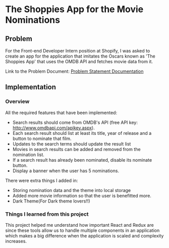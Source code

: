 # The Shoppies App for the Movie Nominations

## Problem
For the Front-end Developer Intern position at Shopify, I was asked to create an app for the application that imitates the Oscars known as 'The Shoppies App' that uses the OMDB API and fetches movie data from it.

Link to the Problem Document: [Problem Statement Documentation](https://docs.google.com/document/d/1AZO0BZwn1Aogj4f3PDNe1mhq8pKsXZxtrG--EIbP_-w/edit)

## Implementation
### Overview
All the required features that have been implemented:
- Search results should come from OMDB's API (free API key: http://www.omdbapi.com/apikey.aspx).
- Each search result should list at least its title, year of release and a button to nominate that film.
- Updates to the search terms should update the result list
- Movies in search results can be added and removed from the nomination list.
- If a search result has already been nominated, disable its nominate button.
- Display a banner when the user has 5 nominations.

There were extra things I added in:
- Storing nomination data and the theme into local storage
- Added more movie information so that the user is benefitted  more.
- Dark Theme(For Dark theme lovers!!)

### Things I learned from this project
This project helped me understand how important React and Redux are since these tools allow us to handle multiple components in an application which makes a big difference when the application is scaled and complexity increases. 

